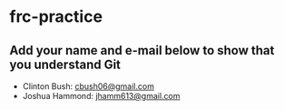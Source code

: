 # frc-practice
## Add your name and e-mail below to show that you understand Git

* Clinton Bush: cbush06@gmail.com
* Joshua Hammond: jhamm613@gmail.com
